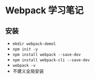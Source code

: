 # Webpack 学习笔记
## 安装
+ `mkdir webpack-demol`
+ `npm init -y`
+ `npm install webpack --save-dev` 
+ `npm install webpack-cli --save-dev`
+ `webpack -v`
+ 不建义全局安装